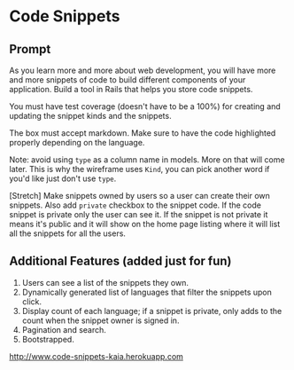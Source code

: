 # Code Snippets

## Prompt
As you learn more and more about web development, you will have more and more snippets of code to build different components of your application. Build a tool in Rails that helps you store code snippets.

You must have test coverage (doesn't have to be a 100%) for creating and updating the snippet kinds and the snippets.

The box must accept markdown. Make sure to have the code highlighted properly depending on the language.

Note: avoid using `type` as a column name in models. More on that will come later. This is why the wireframe uses `Kind`, you can pick another word if you'd like just don't use `type`.  

[Stretch] Make snippets owned by users so a user can create their own snippets. Also add `private` checkbox to the snippet code. If the code snippet is private only the user can see it. If the snippet is not private it means it's public and it will show on the home page listing where it will list all the snippets for all the users.

## Additional Features (added just for fun)
1. Users can see a list of the snippets they own.
2. Dynamically generated list of languages that filter the snippets upon click.
3. Display count of each language; if a snippet is private, only adds to the count when the snippet owner is signed in.
4. Pagination and search.
5. Bootstrapped.

http://www.code-snippets-kaia.herokuapp.com
